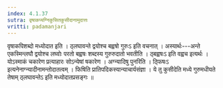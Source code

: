 ```yaml
---
index: 4.1.37
sutra: वृषाकप्यग्निकुसितकुसीदानामुदात्तः
vritti: padamanjari
---
```


 वृषाकपिशब्दो मध्योदात इति । ठ्लघावन्ते द्वयोश्च बह्वषो गुरुःऽ इति वचनात् । अस्यार्थः---अन्ते एकस्मिन्लघौ द्वयोश्च लघ्वोः परतो बह्वषः शब्दस्य गुरुरुदातो भवतीति । ठ्बह्वषःऽ इति वह्वच इत्यर्थः । योऽस्माकं चकारेण प्रत्याहारः सोऽन्येषां षकारेण । अग्न्यादिषु पुनरिति । ठ्फिषःऽ इत्यनेनाग्न्यादीनामन्तोदातत्वम् । फिषिति प्रातिपदिकस्यान्याचार्यसंज्ञा । ये तु कुसीदेति मध्ये गुरुमधीयते तेषाम् ठ्लघावन्तेऽ इति मध्योदातप्रसङ्गः ॥